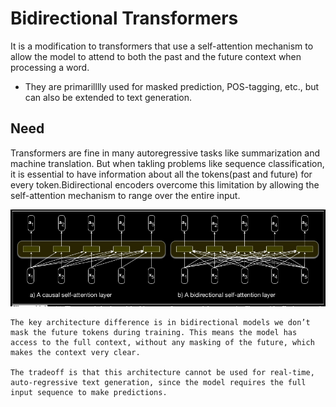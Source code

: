 # Bidirectional Transformers
It is a modification to transformers that use a self-attention mechanism to allow the model to attend to both the past and the future context when processing a word.

- They are primarilllly used for masked prediction, POS-tagging, etc., but can also be extended to text generation.

## Need
Transformers are fine in many autoregressive tasks like summarization and machine translation. But when takling problems like sequence classification, it is essential to have information about all the tokens(past and future) for every token.Bidirectional encoders overcome this limitation by allowing the self-attention mechanism to range over the entire input.

![alt text](<Screenshot from 2024-04-28 10-56-51.png>)

```
The key architecture difference is in bidirectional models we don’t mask the future tokens during training. This means the model has access to the full context, without any masking of the future, which makes the context very clear. 

The tradeoff is that this architecture cannot be used for real-time, auto-regressive text generation, since the model requires the full input sequence to make predictions.
```